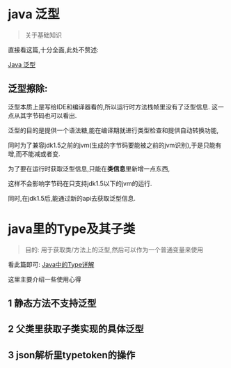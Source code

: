 # java 泛型

> 关于基础知识

直接看这篇,十分全面,此处不赘述:

[Java 泛型](https://blog.csdn.net/briblue/article/details/76736356)

## 泛型擦除:

泛型本质上是写给IDE和编译器看的,所以运行时方法栈帧里没有了泛型信息. 这一点从其字节码也可以看出. 

泛型的目的是提供一个语法糖,能在编译期就进行类型检查和提供自动转换功能,

同时为了兼容jdk1.5之前的jvm(生成的字节码要能被之前的jvm识别),于是只能有增,而不能减或者变.



为了要在运行时获取泛型信息,只能在**类信息**里新增一点东西,

这样不会影响字节码在只支持jdk1.5以下的jvm的运行.

同时,在jdk1.5后,能通过新的api去获取泛型信息.











# java里的Type及其子类

> 目的: 用于获取类/方法上的泛型,然后可以作为一个普通变量来使用

看此篇即可: [Java中的Type详解](https://blog.csdn.net/u010884123/article/details/78189395)

这里主要介绍一些使用心得



## 1 静态方法不支持泛型





## 2 父类里获取子类实现的具体泛型



## 3 json解析里typetoken的操作

